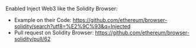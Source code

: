 Enabled Inject Web3 like the Solidity Browser:

- Example on their Code: https://github.com/ethereum/browser-solidity/search?utf8=%E2%9C%93&q=Injected
- Pull request on Solidity Browser: https://github.com/ethereum/browser-solidity/pull/62


